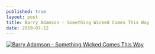 ```yaml
---
published: true
layout: post
title: Barry Adamson - Something Wicked Comes This Way
date: 2019-07-12
---
```

[![Barry Adamson - Something Wicked Comes This Way](http://img.youtube.com/vi/HjpGzGKAoXQ/0.jpg)](http://www.youtube.com/watch?v=HjpGzGKAoXQ "Barry Adamson - Something Wicked Comes This Way")
